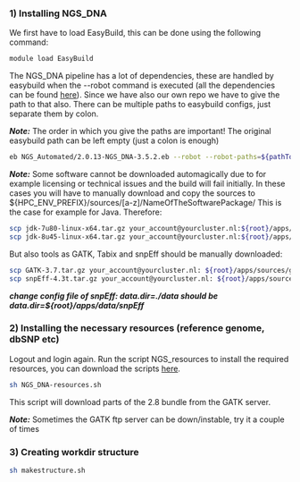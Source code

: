 ### 1) Installing NGS_DNA

We first have to load EasyBuild, this can be done using the following command:
```bash
module load EasyBuild
```

The NGS_DNA pipeline has a lot of dependencies, these are handled by easybuild when the --robot command is executed (all the dependencies can be found [here](ngs-dependencies)). Since we have also our own repo we have to give the path to that also. There can be multiple paths to easybuild configs, just separate them by colon.

**_Note:_** The order in which you give the paths are important! The original easybuild path can be left empty (just a colon is enough)
```bash
eb NGS_Automated/2.0.13-NGS_DNA-3.5.2.eb --robot --robot-paths=${pathToMYeasybuild}/easybuild-easyconfigs/easybuild/easyconfigs/:
```
**_Note:_** Some software cannot be downloaded automagically due to for example licensing or technical issues and the build will fail initially.
In these cases you will have to manually download and copy the sources to
${HPC_ENV_PREFIX}/sources/[a-z]/NameOfTheSoftwarePackage/
This is the case for example for Java. Therefore:
```bash
scp jdk-7u80-linux-x64.tar.gz your_account@yourcluster.nl:${root}/apps/sources/j/Java/
scp jdk-8u45-linux-x64.tar.gz your_account@yourcluster.nl:${root}/apps/sources/j/Java/
```

But also tools as GATK, Tabix and snpEff should be manually downloaded:
```bash
scp GATK-3.7.tar.gz your_account@yourcluster.nl: ${root}/apps/sources/g/GATK/
scp snpEff-4.3t.tar.gz your_account@yourcluster.nl: ${root}/apps/sources/s/snpEff/
```
**_change config file of snpEff: data.dir=./data should be data.dir=${root}/apps/data/snpEff_**

### 2) Installing the necessary resources (reference genome, dbSNP etc)

Logout and login again.
Run the script NGS_resources to install the required resources, you can download the scripts [here](attachments/scripts.tar.gz).

```bash
sh NGS_DNA-resources.sh
```

This script will download parts of the 2.8 bundle from the GATK server.

**_Note:_** Sometimes the GATK ftp server can be down/instable, try it a couple of times

### 3) Creating workdir structure
```bash
sh makestructure.sh
```
